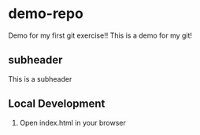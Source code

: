 # demo-repo
Demo for my first git exercise!!
This is a demo for my git!

## subheader
This is a subheader


## Local Development

1. Open index.html in your browser